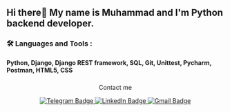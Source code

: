 ## Hi there👋 My name is Muhammad and I'm Python backend developer.


### :hammer_and_wrench: Languages and Tools :
#### Python, Django, Django REST framework, SQL, Git, Unittest, Pycharm, Postman, HTML5, CSS

### 
<div align="center">
  <p>Contact me
  <div id="badges">
    <a href="https://t.me/MuhammadMlv_it">
      <img src="https://img.shields.io/badge/-Telegram-red?color=white&logo=telegram&logoColor=blue" alt="Telegram Badge"/>
    </a>
    <a href="#">
      <img src="https://img.shields.io/badge/LinkedIn-blue?logo=linkedin&logoColor=white" alt="LinkedIn Badge"/>
    </a>
    <a href="https://magomed.mulaev@gmail.com">
      <img src="https://img.shields.io/badge/Gmail-red?color=white&logo=gmail&logoColor=red" alt="Gmail Badge"/>
    </a>
  </div>
  <img src="https://komarev.com/ghpvc/?username=MuhammadMlv&style=flat-square&color=blue" alt=""/>
  
</div>
